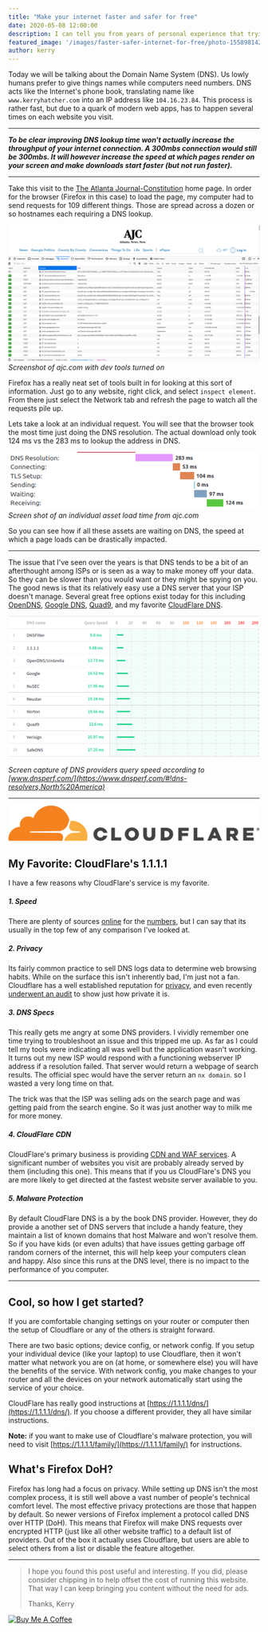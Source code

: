 ```yaml
---
title: "Make your internet faster and safer for free"
date: 2020-05-08 12:00:00
description: I can tell you from years of personal experience that trying to troubleshoot someone's "slow" internet is a very difficult task. However, there are some small steps you can take that will ensure you have the fastest experience possible. 
featured_image: '/images/faster-safer-internet-for-free/photo-1558981420-87aa9dad1c89.jpeg'
author: kerry
---
```



Today we will be talking about the Domain Name System (DNS). Us lowly humans prefer to give things names while computers need numbers. DNS acts like the Internet's phone book, translating name like `www.kerryhatcher.com` into an IP address like `104.16.23.84`. This process is rather fast, but due to a quark of modern web apps, has to happen several times on each website you visit. 

---

**_To be clear improving DNS lookup time won't actually increase the throughput of your internet connection. A 300mbs connection would still be 300mbs. It will however increase the speed at which pages render on your screen and make downloads start faster (but not run faster)._**

---

Take this visit to the [The Atlanta Journal-Constitution](https://www.ajc.com/) home page. In order for the browser (Firefox in this case) to load the page, my computer had to send requests for 109 different things. Those are spread across a dozen or so hostnames each requiring a DNS lookup. 

![](/images/faster-safer-internet-for-free/AJC_Load1.png)
*Screenshot of ajc.com with dev tools turned on*

Firefox has a really neat set of tools built in for looking at this sort of information. Just go to any website, right click, and select `inspect element`. From there just select the Network tab and refresh the page to watch all the requests pile up.

Lets take a look at an individual request. You will see that the browser took the most time just doing the DNS resolution. The actual download only took 124 ms vs the 283 ms to lookup the address in DNS. 

![](/images/faster-safer-internet-for-free/AJC_Item_Load.png)
*Screen shot of an individual asset load time from ajc.com*

So you can see how if all these assets are waiting on DNS, the speed at which a page loads can be drastically impacted. 

---

The issue that I've seen over the years is that DNS tends to be a bit of an afterthought among ISPs or is seen as a way to make money off your data. So they can be slower than you would want or they might be spying on you. The good news is that its relatively easy use a DNS server that your ISP doesn't manage. Several great free options exist today for this including [OpenDNS](https://www.opendns.com/), [Google DNS](https://developers.google.com/speed/public-dns), [Quad9](https://www.quad9.net/), and my favorite [CloudFlare DNS](https://1.1.1.1/). 

![](/images/faster-safer-internet-for-free/Screenshot-from-2020-05-08-18-20-23.png)

*Screen capture of DNS providers query speed according to [www.dnsperf.com/](https://www.dnsperf.com/#!dns-resolvers,North%20America)*

---

![](/images/faster-safer-internet-for-free/cf-logo-h-rgb.png)

## My Favorite: CloudFlare's 1.1.1.1

I have a few reasons why CloudFlare's service is my favorite.

##### 1. Speed
There are plenty of sources [online](https://medium.com/@nykolas.z/dns-resolvers-performance-compared-cloudflare-x-google-x-quad9-x-opendns-149e803734e5) for the [numbers](https://www.dnsperf.com/#!dns-resolvers,North%20America), but I can say that its usually in the top few of any comparison I've looked at.   
   
   
##### 2. Privacy
Its fairly common practice to sell DNS logs data to determine web browsing habits. While on the surface this isn't inherently bad, I'm just not a fan. Cloudflare has a well established reputation for [privacy](https://www.cnet.com/news/cloudflare-new-1111-dns-privacy-tool-would-speed-your-internet-too/), and even recently [underwent an audit](https://blog.cloudflare.com/announcing-the-results-of-the-1-1-1-1-public-dns-resolver-privacy-examination/) to show just how private it is.   
   
   
##### 3. DNS Specs
This really gets me angry at some DNS providers. I vividly remember one time trying to troubleshoot an issue and this tripped me up. As far as I could tell my tools were indicating all was well but the application wasn't working. It turns out my new ISP would respond with a functioning webserver IP address if a resolution failed. That server would return a webpage of search results. The official spec would have the server return an `nx domain`. so I wasted a very long time on that.
   
The trick was that the ISP was selling ads on the search page and was getting paid from the search engine. So it was just another way to milk me for more money.   
   
   
##### 4. CloudFlare CDN
CloudFlare's primary business is providing [CDN and WAF services](https://www.kerryhatcher.com/save-money-protect-your-site-with-a-cdn/). A significant number of websites you visit are probably already served by them (including this one). This means that if you us CloudFlare's DNS you are more likely to get directed at the fastest website server available to you.   
    
   
##### 5. Malware Protection
By default CloudFlare DNS is a by the book DNS provider. However, they do provide a another set of DNS servers that include a handy feature, they maintain a list of known domains that host Malware and won't resolve them. So if you have kids (or even adults) that have issues getting garbage off random corners of the internet, this will help keep your computers clean and happy. Also since this runs at the DNS level, there is no impact to the performance of you computer.


---


## Cool, so how I get started?

If you are comfortable changing settings on your router or computer then the setup of Cloudflare or any of the others is straight forward.

There are two basic options; device config, or network config. If you setup your individual device (like your laptop) to use Cloudflare, then it won't matter what network you are on (at home, or somewhere else) you will have the benefits of the service. With network config, you make changes to your router and all the devices on your network automatically start using the service of your choice.  

CloudFlare has really good instructions at [https://1.1.1.1/dns/](https://1.1.1.1/dns/). If you choose a different provider, they all have similar instructions.

**Note:** if you want to make use of Cloudflare's malware protection, you will need to visit [https://1.1.1.1/family/](https://1.1.1.1/family/) for instructions. 

## What's Firefox DoH?

Firefox has long had a focus on privacy. While setting up DNS isn't the most complex process, it is still well above a vast number of people's technical comfort level. The most effective privacy protections are those that happen by default. So newer versions of Firefox implement a protocol called DNS over HTTP (DoH). This means that Firefox will make DNS requests over encrypted HTTP (just like all other website traffic) to a default list of providers. Out of the box it actually uses Cloudflare, but users are able to select others from a list or disable the feature altogether. 

---


> I hope you found this post useful and interesting. If you did, please consider chipping in to help offset the cost of running this website. That way I can keep bringing you content without the need for ads.  
>   
> Thanks, Kerry

<a href="https://www.buymeacoffee.com/kerryhatcher" target="_blank"><img src="https://cdn.buymeacoffee.com/buttons/arial-green.png" alt="Buy Me A Coffee" style="height: 51px !important;width: 217px !important;" ></a>